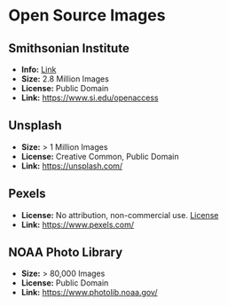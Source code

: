 # Open Source Images


## Smithsonian Institute

* **Info:** [Link](https://www.smithsonianmag.com/smithsonian-institution/smithsonian-releases-28-million-images-public-domain-180974263/)
* **Size:** 2.8 Million Images
* **License:** Public Domain
* **Link:** https://www.si.edu/openaccess

## Unsplash

* **Size:** > 1 Million Images
* **License:** Creative Common, Public Domain
* **Link:** https://unsplash.com/

## Pexels

* **License:** No attribution, non-commercial use. [License](https://www.pexels.com/photo-license/)
* **Link:** https://www.pexels.com/

## NOAA Photo Library

* **Size:** > 80,000 Images
* **License:** Public Domain
* **Link:** https://www.photolib.noaa.gov/

